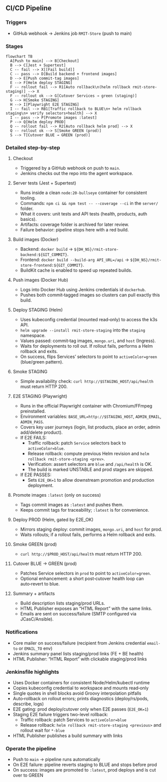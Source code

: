 ## CI/CD Pipeline

### Triggers
- GitHub webhook → Jenkins job `RMIT-Store` (push to main)

### Stages
```mermaid
flowchart TB
  A[Push to main] --> B[Checkout]
  B --> C[Jest + Supertest]
  C -- fail --> X[[Fail build]]
  C -- pass --> D[Build backend + frontend images]
  D --> E[Push commit-tag images]
  E --> F[Helm deploy STAGING]
  F -- rollout fail --> R1[Auto rollback\n(helm rollback rmit-store-staging)] --> X
  F -- rollout ok --> G[Cutover Services → green (staging)]
  G --> H[Smoke STAGING]
  H --> I[Playwright E2E STAGING]
  I -- fail --> RB1[Traffic rollback to BLUE\n+ helm rollback staging\n+ verify selectors+health] --> X
  I -- pass --> P[Promote images :latest]
  P --> Q[Helm deploy PROD]
  Q -- rollout fail --> R2[Auto rollback helm prod] --> X
  Q -- rollout ok --> S[Smoke GREEN (prod)]
  S --> T[Cutover BLUE → GREEN (prod)]
```
### Detailed step‑by‑step
1) Checkout
   - Triggered by a GitHub webhook on push to `main`.
   - Jenkins checks out the repo into the agent workspace.

2) Server tests (Jest + Supertest)
   - Runs inside a clean `node:20-bullseye` container for consistent tooling.
   - Commands: `npm ci && npm test -- --coverage --ci` in the `server/` folder.
   - What it covers: unit tests and API tests (health, products, auth basics).
   - Artifacts: coverage folder is archived for later review.
   - Failure behavior: pipeline stops here with a red build.

3) Build images (Docker)
   - Backend: `docker build` → `${DH_NS}/rmit-store-backend:${GIT_COMMIT}`.
   - Frontend: `docker build --build-arg API_URL=/api` → `${DH_NS}/rmit-store-frontend:${GIT_COMMIT}`.
   - BuildKit cache is enabled to speed up repeated builds.

4) Push images (Docker Hub)
   - Logs into Docker Hub using Jenkins credentials id `dockerhub`.
   - Pushes both commit‑tagged images so clusters can pull exactly this build.

5) Deploy STAGING (Helm)
   - Uses kubeconfig credential (mounted read‑only) to access the k3s API.
   - `helm upgrade --install rmit-store-staging` into the `staging` namespace.
   - Values passed: commit‑tag images, `mongo.uri`, and `host` (Ingress).
   - Waits for deployments to roll out. If rollout fails, performs a Helm rollback and exits.
   - On success, flips Services’ selectors to point to `activeColor=green` (blue/green pattern).

6) Smoke STAGING
   - Simple availability check: `curl http://$STAGING_HOST/api/health` must return HTTP 200.

7) E2E STAGING (Playwright)
   - Runs in the official Playwright container with Chromium/FFmpeg preinstalled.
   - Environment variables: `BASE_URL=http://$STAGING_HOST`, `ADMIN_EMAIL`, `ADMIN_PASS`.
   - Covers key user journeys (login, list products, place an order, admin add/delete product).
   - If E2E FAILS:
     - Traffic rollback: patch `Service` selectors back to `activeColor=blue`.
     - Release rollback: compute previous Helm revision and `helm rollback rmit-store-staging <prev>`.
     - Verification: assert selectors are `blue` and `/api/health` is OK.
     - The build is marked UNSTABLE and prod stages are skipped.
   - If E2E PASSES:
     - Sets `E2E_OK=1` to allow downstream promotion and production deployment.

8) Promote images `:latest` (only on success)
   - Tags commit images as `:latest` and pushes them.
   - Keeps commit tags for traceability; `:latest` is for convenience.

9) Deploy PROD (Helm, gated by E2E_OK)
   - Mirrors staging deploy: commit images, `mongo.uri`, and `host` for prod.
   - Waits rollouts; if a rollout fails, performs a Helm rollback and exits.

10) Smoke GREEN (prod)
    - `curl http://$PROD_HOST/api/health` must return HTTP 200.

11) Cutover BLUE → GREEN (prod)
    - Patches Service selectors in `prod` to point to `activeColor=green`.
    - Optional enhancement: a short post‑cutover health loop can auto‑revert to blue.

12) Summary + artifacts
    - Build description lists staging/prod URLs.
    - HTML Publisher exposes an “HTML Report” with the same links.
    - Emails are sent on success/failure (SMTP configured via JCasC/Ansible).

### Notifications
- Core mailer on success/failure (recipient from Jenkins credential `email-to` or `EMAIL_TO` env)
- Jenkins summary panel lists staging/prod links (FE + BE health)
- HTML Publisher: “HTML Report” with clickable staging/prod links

### Jenkinsfile highlights
- Uses Docker containers for consistent Node/Helm/kubectl runtime
- Copies kubeconfig credential to workspace and mounts read‑only
- Single quotes in shell blocks avoid Groovy interpolation pitfalls
- Auto‑rollback on rollout errors; prints diagnostics (deploy/rs/pods, describe, logs)
- E2E gating: prod deploy/cutover only when E2E passes (`E2E_OK=1`)
- Staging E2E failure triggers two-level rollback:
  - Traffic rollback: patch Services to `activeColor=blue`
  - Release rollback: `helm rollback rmit-store-staging <previous>` and rollout wait for `*-blue`
- HTML Publisher publishes a build summary with links

### Operate the pipeline
- Push to `main` → pipeline runs automatically
- On E2E failure: pipeline reverts staging to BLUE and stops before prod
- On success: images are promoted to `:latest`, prod deploys and is cut over to GREEN


